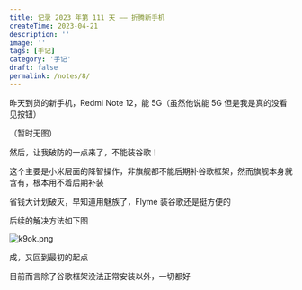 ```yaml
---
title: 记录 2023 年第 111 天 —— 折腾新手机
createTime: 2023-04-21
description: ''
image: ''
tags: [手记]
category: '手记'
draft: false 
permalink: /notes/8/
---
```

昨天到货的新手机，Redmi Note 12，能 5G（虽然他说能 5G 但是我是真的没看见按钮）

（暂时无图）

然后，让我破防的一点来了，不能装谷歌！

这个主要是小米层面的降智操作，非旗舰都不能后期补谷歌框架，然而旗舰本身就含有，根本用不着后期补装

省钱大计划破灭，早知道用魅族了，Flyme 装谷歌还是挺方便的

后续的解决方法如下图

![k9ok.png](https://img.1r2.cc/images/k9ok.png)

成，又回到最初的起点

目前而言除了谷歌框架没法正常安装以外，一切都好